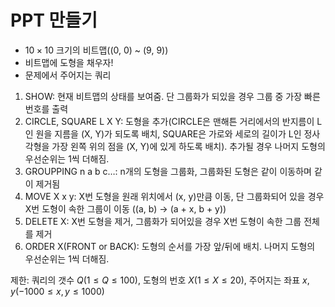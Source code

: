 # PPT 만들기

- $10 \times 10$ 크기의 비트맵((0, 0) ~ (9, 9))
- 비트맵에 도형을 채우자!
- 문제에서 주어지는 쿼리
1. SHOW: 현재 비트맵의 상태를 보여줌. 단 그룹화가 되있을 경우 그룹 중 가장 빠른 번호를 출력
2. CIRCLE, SQUARE L X Y: 도형을 추가(CIRCLE은 맨해튼 거리에서의 반지름이 L인 원을 지름을 (X, Y)가 되도록 배치, SQUARE은 가로와 세로의 길이가 L인 정사각형을 가장 왼쪽 위의 점을 (X, Y)에 있게 하도록 배치). 추가될 경우 나머지 도형의 우선순위는 1씩 더해짐.
3. GROUPPING n a b c…: n개의 도형을 그룹화, 그룹화된 도형은 같이 이동하며 같이 제거됨
4. MOVE X x y: X번 도형을 원래 위치에서 (x, y)만큼 이동, 단 그룹화되어 있을 경우 X번 도형이 속한 그룹이 이동 ((a, b) → (a + x, b + y))
5. DELETE X: X번 도형을 제거, 그룹화가 되어있을 경우 X번 도형이 속한 그룹 전체를 제거
6. ORDER X(FRONT or BACK): 도형의 순서를 가장 앞/뒤에 배치. 나머지 도형의 우선순위는 1씩 더해짐.

제한: 쿼리의 갯수 $Q (1 ≤ Q ≤ 100)$, 도형의 번호 $X(1 ≤ X ≤ 20)$, 주어지는 좌표 $x, y(-1000 ≤ x, y ≤ 1000)$

